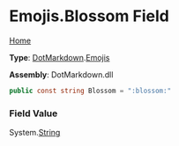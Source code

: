 # Emojis\.Blossom Field

[Home](../../../README.md)

**Type**: [DotMarkdown](../../README.md)\.[Emojis](../README.md)

**Assembly**: DotMarkdown\.dll

```csharp
public const string Blossom = ":blossom:"
```

### Field Value

System\.[String](https://docs.microsoft.com/en-us/dotnet/api/system.string)